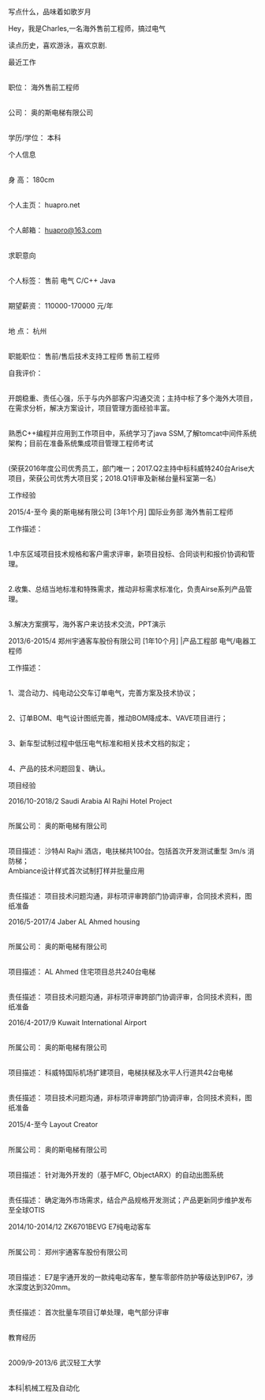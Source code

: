 写点什么，品味着如歌岁月

Hey，我是Charles,一名海外售前工程师，搞过电气

读点历史，喜欢游泳，喜欢京剧.

最近工作

<br>职位：	海外售前工程师

<br>公司：	奥的斯电梯有限公司

<br>学历/学位：	本科

个人信息

<br>身        高：	     180cm

<br>个人主页：	huapro.net

<br>个人邮箱：       huapro@163.com

<br>求职意向

<br>个人标签：	售前  电气  C/C++  Java

<br>期望薪资：	110000-170000 元/年

<br>地       点：	   杭州

<br>职能职位：	售前/售后技术支持工程师  售前工程师

自我评价：	

<br>开朗稳重、责任心强，乐于与内外部客户沟通交流；主持中标了多个海外大项目，在需求分析，解决方案设计，项目管理方面经验丰富。

<br>熟悉C++编程并应用到工作项目中，系统学习了java SSM,了解tomcat中间件系统架构；目前在准备系统集成项目管理工程师考试

<br>(荣获2016年度公司优秀员工，部门唯一；2017.Q2主持中标科威特240台Arise大项目，荣获公司优秀大项目奖；2018.Q1评审及新梯台量科室第一名）

工作经验

2015/4-至今	奥的斯电梯有限公司 [3年1个月] 国际业务部 海外售前工程师

工作描述：   

<br>1.中东区域项目技术规格和客户需求评审，新项目投标、合同谈判和报价协调和管理。

<br>2.收集、总结当地标准和特殊需求，推动非标需求标准化，负责Airse系列产品管理。

<br>3.解决方案撰写，海外客户来访技术交流，PPT演示

2013/6-2015/4 郑州宇通客车股份有限公司 [1年10个月] |产品工程部 电气/电器工程师

工作描述：	

<br>1、混合动力、纯电动公交车订单电气，完善方案及技术协议； 

<br>2、订单BOM、电气设计图纸完善，推动BOM降成本、VAVE项目进行；

<br>3、新车型试制过程中低压电气标准和相关技术文档的拟定；

<br>4、产品的技术问题回复、确认。

项目经验

2016/10-2018/2	Saudi Arabia Al Rajhi Hotel Project

<br>所属公司：	奥的斯电梯有限公司

<br>项目描述：	沙特Al Rajhi 酒店，电扶梯共100台。包括首次开发测试重型 3m/s 消防梯；<br>Ambiance设计样式首次试制打样并批量应用

<br>责任描述：	项目技术问题沟通，非标项评审跨部门协调评审，合同技术资料，图纸准备

2016/5-2017/4	Jaber AL Ahmed housing

<br>所属公司：	奥的斯电梯有限公司

<br>项目描述：	AL Ahmed 住宅项目总共240台电梯

<br>责任描述：	项目技术问题沟通，非标项评审跨部门协调评审，合同技术资料，图纸准备

2016/4-2017/9	Kuwait International Airport

<br>所属公司：	奥的斯电梯有限公司

<br>项目描述：	科威特国际机场扩建项目，电梯扶梯及水平人行道共42台电梯

<br>责任描述：	项目技术问题沟通，非标项评审跨部门协调评审，合同技术资料，图纸准备

2015/4-至今	Layout Creator

<br>所属公司：	奥的斯电梯有限公司

<br>项目描述：	针对海外开发的（基于MFC, ObjectARX）的自动出图系统

<br>责任描述：	确定海外市场需求，结合产品规格开发测试；产品更新同步维护发布至全球OTIS

2014/10-2014/12	ZK6701BEVG E7纯电动客车

<br>所属公司：	郑州宇通客车股份有限公司

<br>项目描述：	E7是宇通开发的一款纯电动客车，整车零部件防护等级达到IP67，涉水深度达到320mm。

<br>责任描述：	首次批量车项目订单处理，电气部分评审

<br>教育经历

<br>2009/9-2013/6	武汉轻工大学

<br>本科|机械工程及自动化
